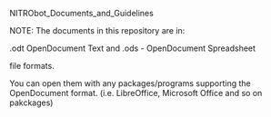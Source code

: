 NITRObot_Documents_and_Guidelines

NOTE: The documents in this repository are in: 

.odt OpenDocument Text
and 
.ods - OpenDocument Spreadsheet

file formats.

You can open them with any packages/programs supporting the OpenDocument format.
(i.e. LibreOffice, Microsoft Office and so on pakckages)